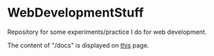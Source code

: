 # WebDevelopmentStuff
Repository for some experiments/practice I do for web development.

The content of "/docs" is displayed on [this](https://methaneoceans.github.io/WebDevelopmentStuff/) page.
